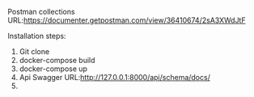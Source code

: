 Postman collections URL:https://documenter.getpostman.com/view/36410674/2sA3XWdJtF

Installation steps:
1. Git clone
2. docker-compose build
3. docker-compose up
4. Api Swagger URL:http://127.0.0.1:8000/api/schema/docs/
5. 
